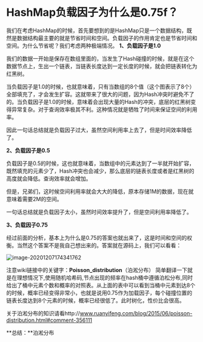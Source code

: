 # HashMap负载因子为什么是0.75f？

我们在考虑HashMap的时候，首先要想到的是HashMap只是一个数据结构，既然是数据结构最主要的就是节省时间和空间。负载因子的作用肯定也是节省时间和空间。为什么节省呢？我们考虑两种极端情况。
**1、负载因子是1.0**

我们的数据一开始是保存在数组里面的，当发生了Hash碰撞的时候，就是在这个数据节点上，生出一个链表，当链表长度达到一定长度的时候，就会把链表转化为红黑树。

当负载因子是1.0的时候，也就意味着，只有当数组的8个值（这个图表示了8个）全部填充了，才会发生扩容。这就带来了很大的问题，因为Hash冲突时避免不了的。当负载因子是1.0的时候，意味着会出现大量的Hash的冲突，底层的红黑树变得异常复杂。对于查询效率极其不利。这种情况就是牺牲了时间来保证空间的利用率。

因此一句话总结就是负载因子过大，虽然空间利用率上去了，但是时间效率降低了。

**2、负载因子是0.5**

负载因子是0.5的时候，这也就意味着，当数组中的元素达到了一半就开始扩容，既然填充的元素少了，Hash冲突也会减少，那么底层的链表长度或者是红黑树的高度就会降低。查询效率就会增加。

但是，兄弟们，这时候空间利用率就会大大的降低，原本存储1M的数据，现在就意味着需要2M的空间。

一句话总结就是负载因子太小，虽然时间效率提升了，但是空间利用率降低了。

**3、负载因子0.75**

经过前面的分析，基本上为什么是0.75的答案也就出来了，这是时间和空间的权衡。当然这个答案不是我自己想出来的。答案就在源码上，我们可以看看：

![image-20201207174341762](C:\Users\YZS\AppData\Roaming\Typora\typora-user-images\image-20201207174341762.png)

注意wiki链接中的关键字：**Poisson_distribution**（泊淞分布）
简单翻译一下就是在理想情况下,使用随机哈希码,节点出现的频率在hash桶中遵循泊松分布,同时给出了桶中元素个数和概率的对照表。从上面的表中可以看到当桶中元素到达8个的时候，概率已经变得非常小，也就是说用0.75作为加载因子，每个碰撞位置的链表长度达到8个元素的时候，概率已经很低了。此时树化，性价比会很高。

关于泊淞分布的知识请看http://www.ruanyifeng.com/blog/2015/06/poisson-distribution.html#comment-356111

**总结：**泊淞分布